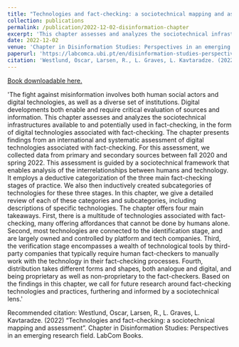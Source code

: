 ```yaml
---
title: "Technologies and fact-checking: a sociotechnical mapping and assessment"
collection: publications
permalink: /publication/2022-12-02-disinformation-chapter
excerpt: 'This chapter assesses and analyzes the sociotechnical infrastructures available to and potentially used in fact-checking, in the form of digital technologies associated with fact-checking. The chapter presents findings from an international and systematic assessment of digital technologies associated with fact-checking. For this assessment, we collected data from primary and secondary sources between fall 2020 and spring 2022. This assessment is guided by a sociotechnical framework that enables analysis of the interrelationships between humans and technology.'
date: 2022-12-02
venue: 'Chapter in Disinformation Studies: Perspectives in an emerging research field.'
paperurl: 'https://labcomca.ubi.pt/en/disinformation-studies-perspectives-from-an-emerging-field/'
citation: 'Westlund, Oscar, Larsen, R., L. Graves, L. Kavtaradze. (2022) “Technologies and fact-checking: a sociotechnical mapping and assessment”. Chapter in Disinformation Studies: Perspectives in an emerging research field. LabCom Books.'
---
```



[Book downloadable here.](https://labcomca.ubi.pt/wp-content/uploads/2022/11/2022_DisinformationStudies_JCorreiaPJeronimoIAmaral.pdf)

'The fight against misinformation involves both human social actors and digital technologies, as well as a diverse set of institutions. Digital developments both enable and require critical evaluation of sources and information. This chapter assesses and analyzes the sociotechnical infrastructures available to and potentially used in fact-checking, in the form of digital technologies associated with fact-checking. The chapter presents findings from an international and systematic assessment of digital technologies associated with fact-checking. For this assessment, we collected data from primary and secondary sources between fall 2020 and spring 2022. This assessment is guided by a sociotechnical framework that enables analysis of the interrelationships between humans and technology. It employs a deductive categorization of the three main fact-checking stages of practice. We also then inductively created subcategories of technologies for these three stages. In this chapter, we give a detailed review of each of these categories and subcategories, including descriptions of specific technologies. The chapter offers four main takeaways. First, there is a multitude of technologies associated with fact-checking, many offering affordances that cannot be done by humans alone. Second, most technologies are connected to the identification stage, and are largely owned and controlled by platform and tech companies. Third, the verification stage encompasses a wealth of technological tools by third-party companies that typically require human fact-checkers to manually work with the technology in their fact-checking processes. Fourth, distribution takes different forms and shapes, both analogue and digital, and being proprietary as well as non-proprietary to the fact-checkers. Based on the findings in this chapter, we call for future research around fact-checking technologies and practices, furthering and informed by a sociotechnical lens.'

<INSERT A PHOTO FROM RESEARCH/>


Recommended citation: Westlund, Oscar, Larsen, R., L. Graves, L. Kavtaradze. (2022) “Technologies and fact-checking: a sociotechnical mapping and assessment”. Chapter in Disinformation Studies: Perspectives in an emerging research field. LabCom Books.